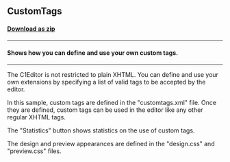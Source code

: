## CustomTags
#### [Download as zip](https://minhaskamal.github.io/DownGit/#/home?url=https://github.com/GrapeCity/ComponentOne-WinForms-Samples/tree/master/NetFramework\XHtmlEditor\CS\CustomTags)
____
#### Shows how you can define and use your own custom tags.
____
The C1Editor is not restricted to plain XHTML. You can define and use your own extensions by specifying a list of valid tags to be accepted by the editor. 

In this sample, custom tags are defined in the "customtags.xml" file. Once they are defined, custom tags can be used in the editor like any other regular XHTML tags. 

The "Statistics" button shows statistics on the use of custom tags. 

The design and preview appearances are defined in the "design.css" and "preview.css" files. 



